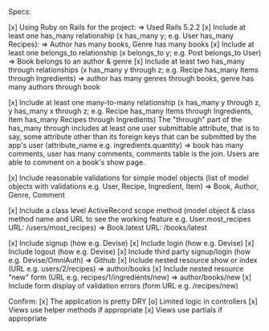 Specs:

 [x] Using Ruby on Rails for the project: => Used Rails 5.2.2
 [x] Include at least one has_many relationship (x has_many y; e.g. User has_many Recipes):             => Author has many books, Genre has many books
 [x] Include at least one belongs_to relationship (x belongs_to y; e.g. Post belongs_to User)
      => Book belongs to an author & genre
 [x] Include at least two has_many through relationships (x has_many y through z; e.g. Recipe has_many Items through Ingredients) => author has many genres through books, genre has many authors through book

 [x] Include at least one many-to-many relationship (x has_many y through z, y has_many x through z; e.g. Recipe has_many Items through Ingredients, Item has_many Recipes through Ingredients)
 The "through" part of the has_many through includes at least one user submittable attribute, that is to say, some attribute other than its foreign keys that can be submitted by the app's user (attribute_name e.g. ingredients.quantity) =>  book has many comments, user has many comments, comments table is the join. Users are able to comment on a book's show page.
 
 [x] Include reasonable validations for simple model objects (list of model objects with validations e.g. User, Recipe, Ingredient, Item) =>  Book, Author, Genre, Comment

 [x] Include a class level ActiveRecord scope method (model object & class method name and URL to 
 see the working feature e.g. User.most_recipes URL: /users/most_recipes) 
 => Book.latest URL: /books/latest

 [x] Include signup (how e.g. Devise)
 [x] Include login (how e.g. Devise)
 [x] Include logout (how e.g. Devise)
 [x] Include third party signup/login (how e.g. Devise/OmniAuth) => Github
 [x] Include nested resource show or index (URL e.g. users/2/recipes) => author/books
 [x] Include nested resource "new" form (URL e.g. recipes/1/ingredients/new) => author/books/new
 [x] Include form display of validation errors (form URL e.g. /recipes/new)

Confirm:
 [x] The application is pretty DRY
 [o] Limited logic in controllers
 [x] Views use helper methods if appropriate
 [x] Views use partials if appropriate